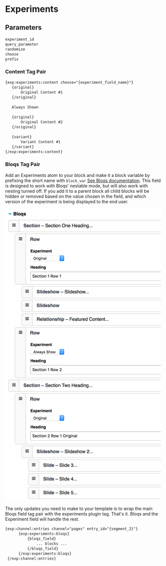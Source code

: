# Experiments 

## Parameters

    experiment_id
    query_parameter
    randomize
    choose
    prefix

### Content Tag Pair
   
    {exp:experiments:content choose="{experiment_field_name}"}
       {original}
           Original Content #1
       {/original}
    
       Always Shown
    
       {original}
           Original Content #2
       {/original}
    
       {variant}
           Variant Content #1
       {/variant}
    {/exp:experiments:content}

### Bloqs Tag Pair

Add an Experiments atom to your block and make it a block variable by prefixing the short name with `block_var` [See Bloqs documentation](https://eebloqs.com/documentation/nesting).
This field is designed to work with Bloqs' nestable mode, but will also work with nesting turned off. If you add it to a parent block all child blocks will be hidden or removed based
on the value chosen in the field, and which version of the experiment is being displayed to the end user.

![Bloqs Experiment field](images/bloqs-experiments.png)

The only updates you need to make to your template  is to wrap the main Bloqs field tag pair with the experiments plugin tag. That's it. Bloqs and the Experiment field will handle the rest.

    {exp:channel:entries channel="pages" entry_id="{segment_2}"}
          {exp:experiments:bloqs}
              {bloqs_field}
                  ... blocks ...
              {/bloqs_field}
          {/exp:experiments:bloqs}
     {/exp:channel:entries}
     


